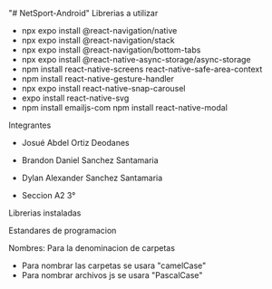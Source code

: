 "# NetSport-Android" 
Librerias a utilizar

* npx expo install @react-navigation/native
* npx expo install @react-navigation/stack
* npx expo install @react-navigation/bottom-tabs
* npx expo install @react-native-async-storage/async-storage
* npm install react-native-screens react-native-safe-area-context
* npm install react-native-gesture-handler
* npx expo install react-native-snap-carousel
* expo install react-native-svg
* npm install emailjs-com
npm install react-native-modal



Integrantes

* Josué Abdel Ortiz Deodanes
* Brandon Daniel Sanchez Santamaria
* Dylan Alexander Sanchez Santamaria

* Seccion A2 3°


Librerias instaladas
 
Estandares de programacion

Nombres:
Para la denominacion de carpetas 
- Para nombrar las carpetas se usara "camelCase"
- Para nombrar archivos js se usara "PascalCase"

